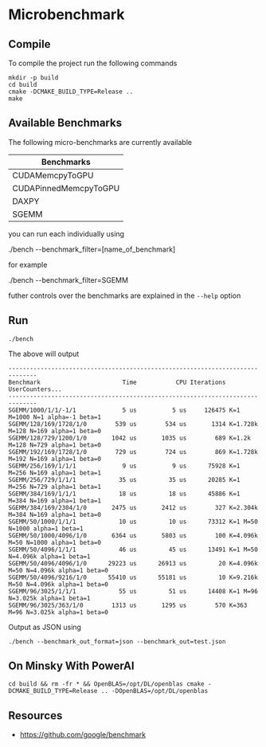# Microbenchmark

## Compile

To compile the project run the following commands

    mkdir -p build
	cd build
	cmake -DCMAKE_BUILD_TYPE=Release ..
	make

## Available Benchmarks

The following micro-benchmarks are currently available

| Benchmarks            |
| --------------------- |
| CUDAMemcpyToGPU       |
| CUDAPinnedMemcpyToGPU |
| DAXPY                 |
| SGEMM                 |

you can run each individually using

./bench --benchmark_filter=[name_of_benchmark]

for example

./bench --benchmark_filter=SGEMM

futher controls over the benchmarks are explained in the `--help` option

## Run

    ./bench

The above will output

    ------------------------------------------------------------------------------
	Benchmark                       Time           CPU Iterations UserCounters...
	------------------------------------------------------------------------------
	SGEMM/1000/1/1/-1/1             5 us          5 us     126475 K=1 M=1000 N=1 alpha=-1 beta=1
	SGEMM/128/169/1728/1/0        539 us        534 us       1314 K=1.728k M=128 N=169 alpha=1 beta=0
	SGEMM/128/729/1200/1/0       1042 us       1035 us        689 K=1.2k M=128 N=729 alpha=1 beta=0
	SGEMM/192/169/1728/1/0        729 us        724 us        869 K=1.728k M=192 N=169 alpha=1 beta=0
	SGEMM/256/169/1/1/1             9 us          9 us      75928 K=1 M=256 N=169 alpha=1 beta=1
	SGEMM/256/729/1/1/1            35 us         35 us      20285 K=1 M=256 N=729 alpha=1 beta=1
	SGEMM/384/169/1/1/1            18 us         18 us      45886 K=1 M=384 N=169 alpha=1 beta=1
	SGEMM/384/169/2304/1/0       2475 us       2412 us        327 K=2.304k M=384 N=169 alpha=1 beta=0
	SGEMM/50/1000/1/1/1            10 us         10 us      73312 K=1 M=50 N=1000 alpha=1 beta=1
	SGEMM/50/1000/4096/1/0       6364 us       5803 us        100 K=4.096k M=50 N=1000 alpha=1 beta=0
	SGEMM/50/4096/1/1/1            46 us         45 us      13491 K=1 M=50 N=4.096k alpha=1 beta=1
	SGEMM/50/4096/4096/1/0      29223 us      26913 us         20 K=4.096k M=50 N=4.096k alpha=1 beta=0
	SGEMM/50/4096/9216/1/0      55410 us      55181 us         10 K=9.216k M=50 N=4.096k alpha=1 beta=0
	SGEMM/96/3025/1/1/1            55 us         51 us      14408 K=1 M=96 N=3.025k alpha=1 beta=1
	SGEMM/96/3025/363/1/0        1313 us       1295 us        570 K=363 M=96 N=3.025k alpha=1 beta=0

Output as JSON using

    ./bench --benchmark_out_format=json --benchmark_out=test.json

## On Minsky With PowerAI

```
cd build && rm -fr * && OpenBLAS=/opt/DL/openblas cmake -DCMAKE_BUILD_TYPE=Release .. -DOpenBLAS=/opt/DL/openblas
```

## Resources

* https://github.com/google/benchmark
